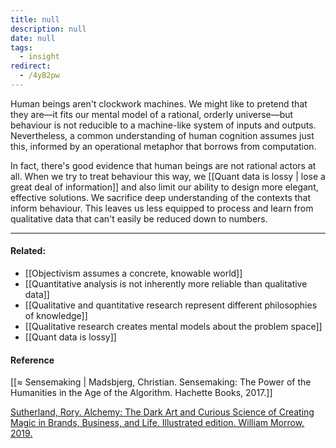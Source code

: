 ```yaml
---
title: null
description: null
date: null
tags:
  - insight
redirect:
  - /4yB2pw
---
```


Human beings aren't clockwork machines. We might like to pretend that they are—it fits our mental model of a rational, orderly universe—but behaviour is not reducible to a machine-like system of inputs and outputs. Nevertheless, a common understanding of human cognition assumes just this, informed by an operational metaphor that borrows from computation.

In fact, there's good evidence that human beings are not rational actors at all. When we try to treat behaviour this way, we [[Quant data is lossy | lose a great deal of information]] and also limit our ability to design more elegant, effective solutions. We sacrifice deep understanding of the contexts that inform behaviour. This leaves us less equipped to process and learn from qualitative data that can't easily be reduced down to numbers.

---

#### Related:

- [[Objectivism assumes a concrete, knowable world]]
- [[Quantitative analysis is not inherently more reliable than qualitative data]]
- [[Qualitative and quantitative research represent different philosophies of knowledge]]
- [[Qualitative research creates mental models about the problem space]]
- [[Quant data is lossy]]

#### Reference

[[≈ Sensemaking | Madsbjerg, Christian. Sensemaking: The Power of the Humanities in the Age of the Algorithm. Hachette Books, 2017.]]

[Sutherland, Rory. Alchemy: The Dark Art and Curious Science of Creating Magic in Brands, Business, and Life. Illustrated edition. William Morrow, 2019.](https://publish.obsidian.md/mobydiction/Sutherland+-+Alchemy)

